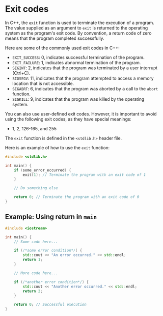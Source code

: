 # Exit codes

In C++, the `exit` function is used to terminate the execution of a program. The value supplied as an argument to `exit` is returned to the operating system as the program's exit code. By convention, a return code of zero means that the program completed successfully.

Here are some of the commonly used exit codes in C++:

- `EXIT_SUCCESS`: 0, indicates successful termination of the program.
- `EXIT_FAILURE`: 1, indicates abnormal termination of the program.
- `SIGINT`: 2, indicates that the program was terminated by a user interrupt (Ctrl+C).
- `SIGSEGV`: 11, indicates that the program attempted to access a memory location that is not accessible.
- `SIGABRT`: 6, indicates that the program was aborted by a call to the `abort` function.
- `SIGKILL`: 9, indicates that the program was killed by the operating system.

You can also use user-defined exit codes. However, it is important to avoid using the following exit codes, as they have special meanings:

- 1, 2, 126-165, and 255

The `exit` function is defined in the `<stdlib.h>` header file.

Here is an example of how to use the `exit` function:

```c++
#include <stdlib.h>

int main() {
    if (some_error_occurred) {
        exit(1); // Terminate the program with an exit code of 1
    }

    // Do something else

    return 0; // Terminate the program with an exit code of 0
}
```

## Example: Using return in `main`

```cpp
#include <iostream>

int main() {
    // Some code here...

    if (/*some error condition*/) {
        std::cout << "An error occurred." << std::endl;
        return 1;
    }

    // More code here...

    if (/*another error condition*/) {
        std::cout << "Another error occurred." << std::endl;
        return 2;
    }

    return 0; // Successful execution
}
```
